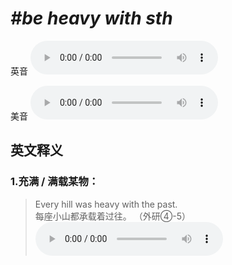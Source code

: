 # ***\#be heavy with sth*** 
英音
<audio src="./media/be heavy with sth1_AAC.aac" controls="controls"></audio>

美音
<audio src="./media/be heavy with sth2_AAC.aac" controls="controls"></audio>



  

英文释义
---
### 1.**充满 / 满载某物：**  

 > Every hill was heavy with the past.  
 > 每座小山都承载着过往。  （外研④-5）  
<audio src="./media/heavy58.aac" controls="controls"></audio>


